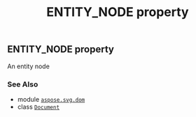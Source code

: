 ﻿---
title: ENTITY_NODE property
second_title: Aspose.SVG for Python via .NET API References
description: 
type: docs
weight: 540
url: /python-net/aspose.svg.dom/document/entity_node/
is_root: false
---

## ENTITY_NODE property


An entity node

### See Also
* module [`aspose.svg.dom`](../../)
* class [`Document`](/svg/python-net/aspose.svg.dom/document)
